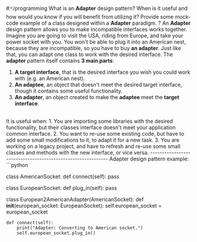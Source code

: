 #🃏/programming
What is an **Adapter** design pattern? When is it useful and how would you know if you will benefit from utilizng it? Provide some mock-code example of a class designed within a **Adapter** paradigm.
?
An **Adapter** design pattern allows you to make incompatible interfaces works together. Imagine you are going to visit the USA, riding from Europe, and take your power socket with you. You won't be able to plug it into an American nest, because they are incompatible, so you have to buy **an adapter**. Just like that, you can adapt one class to work with the desired interface.
The **adapter** pattern itself contains **3 main parts**:
1. **A target interface**, that is the desired interface you wish you could work with (e.g. an American nest).
2. **An adaptee**, an object that doesn't meet the desired target interface, though it contains some useful functionality.
3. **An adapter**, an object created to make the  **adaptee** meet the **target interface**.
<br>
It is useful when:
1. You are importing some libraries with the desired functionality, but their classes interface doesn't meet your application common interface.
2. You want to re-use some existing code, but have to add some small modifications to it, to adapt it for a new task.
3. You are working on a legacy project, and have to refresh and re-use some small classes and methods with the new interface, or vice versa.
------------------------------------------------------------
Adapter design pattern example:
```python

class AmericanSocket:
	def connect(self):
		pass

class EuropeanSocket:
	def plug_in(self):
		pass

class European2AmericanAdapter(AmericanSocket):
	def __init__(european_socket: EuropeanSocket):
		self.european_socket = european_socket 
	
	def connect(self):
		print("Adapter: Converting to American socket.")
		self.european_socket.plug_in()
```

